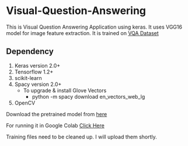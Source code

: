 # Visual-Question-Answering

This is Visual Question Answering Application using keras. It uses VGG16 model for image feature extraction.
It is trained on [VQA Dataset](http://visualqa.org/download.html)

## Dependency

1. Keras version 2.0+
2. Tensorflow 1.2+
3. scikit-learn
4. Spacy version 2.0+
    * To upgrade & install Glove Vectors
       * python -m spacy download en_vectors_web_lg
5. OpenCV 

Download the pretrained model from [here](https://drive.google.com/drive/folders/1vlVDWGP_xwBaqZnFFTRwpSDriLxu-tHM?usp=sharing)

For running it in Google Colab [Click Here](https://colab.research.google.com/github/PratikSavla/Visual-Question-Answering/blob/master/VQA_Appplication.ipynb)

Training files need to be cleaned up. I will upload them shortly.
